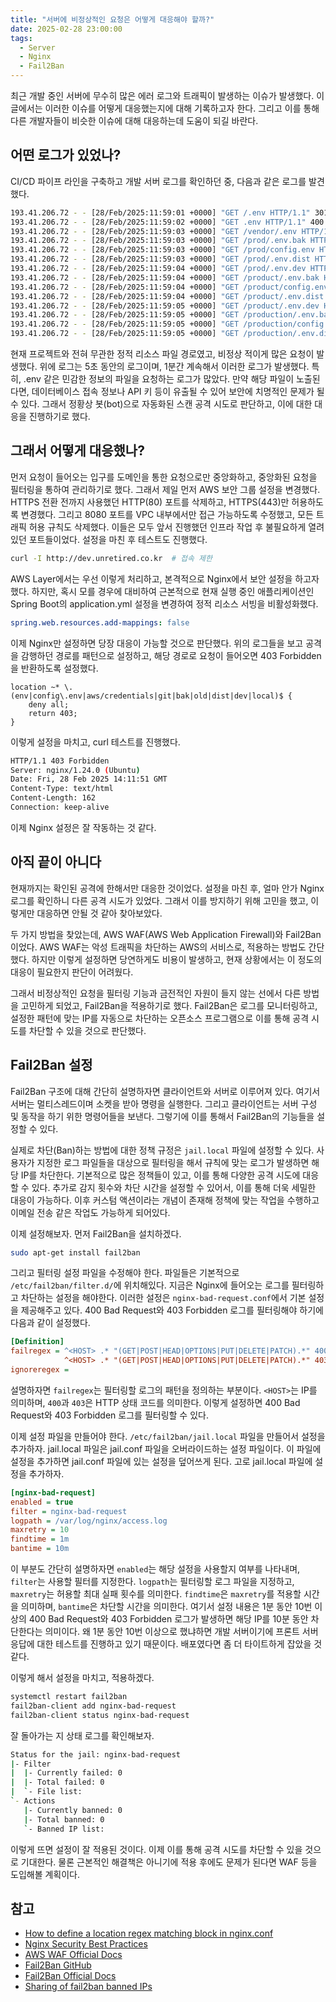 ```yaml
---
title: "서버에 비정상적인 요청은 어떻게 대응해야 할까?"
date: 2025-02-28 23:00:00
tags: 
  - Server
  - Nginx
  - Fail2Ban
---
```


최근 개발 중인 서버에 무수히 많은 에러 로그와 트래픽이 발생하는 이슈가 발생했다.
이 글에서는 이러한 이슈를 어떻게 대응했는지에 대해 기록하고자 한다.
그리고 이를 통해 다른 개발자들이 비슷한 이슈에 대해 대응하는데 도움이 되길 바란다.

## 어떤 로그가 있었나?

CI/CD 파이프 라인을 구축하고 개발 서버 로그를 확인하던 중, 다음과 같은 로그를 발견했다.

```bash
193.41.206.72 - - [28/Feb/2025:11:59:01 +0000] "GET /.env HTTP/1.1" 301 178 "-" "-" "-""0.000"
193.41.206.72 - - [28/Feb/2025:11:59:02 +0000] "GET .env HTTP/1.1" 400 166 "-" "-" "-""0.249"
193.41.206.72 - - [28/Feb/2025:11:59:03 +0000] "GET /vendor/.env HTTP/1.1" 400 102 "-" "-" "-""0.008"
193.41.206.72 - - [28/Feb/2025:11:59:03 +0000] "GET /prod/.env.bak HTTP/1.1" 400 102 "-" "-" "-""0.011"
193.41.206.72 - - [28/Feb/2025:11:59:03 +0000] "GET /prod/config.env HTTP/1.1" 400 102 "-" "-" "-""0.006"
193.41.206.72 - - [28/Feb/2025:11:59:03 +0000] "GET /prod/.env.dist HTTP/1.1" 400 102 "-" "-" "-""0.004"
193.41.206.72 - - [28/Feb/2025:11:59:04 +0000] "GET /prod/.env.dev HTTP/1.1" 400 102 "-" "-" "-""0.006"
193.41.206.72 - - [28/Feb/2025:11:59:04 +0000] "GET /product/.env.bak HTTP/1.1" 400 102 "-" "-" "-""0.005"
193.41.206.72 - - [28/Feb/2025:11:59:04 +0000] "GET /product/config.env HTTP/1.1" 400 102 "-" "-" "-""0.011"
193.41.206.72 - - [28/Feb/2025:11:59:04 +0000] "GET /product/.env.dist HTTP/1.1" 400 102 "-" "-" "-""0.005"
193.41.206.72 - - [28/Feb/2025:11:59:05 +0000] "GET /product/.env.dev HTTP/1.1" 400 102 "-" "-" "-""0.006"
193.41.206.72 - - [28/Feb/2025:11:59:05 +0000] "GET /production/.env.bak HTTP/1.1" 400 102 "-" "-" "-""0.007"
193.41.206.72 - - [28/Feb/2025:11:59:05 +0000] "GET /production/config.env HTTP/1.1" 400 102 "-" "-" "-""0.008"
193.41.206.72 - - [28/Feb/2025:11:59:05 +0000] "GET /production/.env.dist HTTP/1.1" 400 102 "-" "-" "-""0.006"
```

현재 프로젝트와 전혀 무관한 정적 리소스 파일 경로였고, 비정상 적이게 많은 요청이 발생했다.
위에 로그는 5초 동안의 로그이며, 1분간 계속해서 이러한 로그가 발생했다.
특히, .env 같은 민감한 정보의 파일을 요청하는 로그가 많았다.
만약 해당 파일이 노출된다면, 데이터베이스 접속 정보나 API 키 등이 유출될 수 있어 보안에 치명적인 문제가 될 수 있다.
그래서 정황상 봇(bot)으로 자동화된 스캔 공격 시도로 판단하고, 이에 대한 대응을 진행하기로 했다.

## 그래서 어떻게 대응했나?

먼저 요청이 들어오는 입구를 도메인을 통한 요청으로만 중앙화하고,
중앙화된 요청을 필터링을 통하여 관리하기로 했다.
그래서 제일 먼저 AWS 보안 그룹 설정을 변경했다.
HTTPS 전환 전까지 사용했던 HTTP(80) 포트를 삭제하고, HTTPS(443)만 허용하도록 변경했다.
그리고 8080 포트를 VPC 내부에서만 접근 가능하도록 수정했고, 모든 트래픽 허용 규칙도 삭제했다.
이들은 모두 앞서 진행했던 인프라 작업 후 불필요하게 열려있던 포트들이었다.
설정을 마친 후 테스트도 진행했다.

```bash
curl -I http://dev.unretired.co.kr  # 접속 제한
```

AWS Layer에서는 우선 이렇게 처리하고, 본격적으로 Nginx에서 보안 설정을 하고자했다.
하지만, 혹시 모를 경우에 대비하여 근본적으로 현재 실행 중인 애플리케이션인 Spring Boot의 application.yml 설정을 변경하여 정적 리소스 서빙을 비활성화했다.

```yaml
spring.web.resources.add-mappings: false
```

이제 Nginx만 설정하면 당장 대응이 가능할 것으로 판단했다.
위의 로그들을 보고 공격을 감행하던 경로를 패턴으로 설정하고, 해당 경로로 요청이 들어오면 403 Forbidden을 반환하도록 설정했다.

```nginx
location ~* \.(env|config\.env|aws/credentials|git|bak|old|dist|dev|local)$ {
    deny all;
    return 403;
}
```

이렇게 설정을 마치고, curl 테스트를 진행했다.

```bash
HTTP/1.1 403 Forbidden
Server: nginx/1.24.0 (Ubuntu)
Date: Fri, 28 Feb 2025 14:11:51 GMT
Content-Type: text/html
Content-Length: 162
Connection: keep-alive
```

이제 Nginx 설정은 잘 작동하는 것 같다.

## 아직 끝이 아니다

현재까지는 확인된 공격에 한해서만 대응한 것이었다.
설정을 마친 후, 얼마 안가 Nginx 로그를 확인하니 다른 공격 시도가 있었다.
그래서 이를 방지하기 위해 고민을 했고, 이렇게만 대응하면 안될 것 같아 찾아보았다.

두 가지 방법을 찾았는데, AWS WAF(AWS Web Application Firewall)와 Fail2Ban이었다.
AWS WAF는 악성 트래픽을 차단하는 AWS의 서비스로, 적용하는 방법도 간단했다.
하지만 이렇게 설정하면 당연하게도 비용이 발생하고, 현재 상황에서는 이 정도의 대응이 필요한지 판단이 어려웠다.

그래서 비정상적인 요청을 필터링 기능과 금전적인 자원이 들지 않는 선에서 다른 방법을 고민하게 되었고, Fail2Ban을 적용하기로 했다.
Fail2Ban은 로그를 모니터링하고, 설정한 패턴에 맞는 IP를 자동으로 차단하는 오픈소스 프로그램으로
이를 통해 공격 시도를 차단할 수 있을 것으로 판단했다.

## Fail2Ban 설정

Fail2Ban 구조에 대해 간단히 설명하자면 클라이언트와 서버로 이루어져 있다.
여기서 서버는 멀티스레드이며 소켓을 받아 명령을 실행한다.
그리고 클라이언트는 서버 구성 및 동작을 하기 위한 명령어들을 보낸다.
그렇기에 이를 통해서 Fail2Ban의 기능들을 설정할 수 있다.

실제로 차단(Ban)하는 방법에 대한 정책 규정은 `jail.local` 파일에 설정할 수 있다.
사용자가 지정한 로그 파일들을 대상으로 필터링을 해서 규칙에 맞는 로그가 발생하면 해당 IP를 차단한다.
기본적으로 많은 정책들이 있고, 이를 통해 다양한 공격 시도에 대응할 수 있다.
추가로 감지 횟수와 차단 시간을 설정할 수 있어서, 이를 통해 더욱 세밀한 대응이 가능하다.
이후 커스텀 액션이라는 개념이 존재해 정책에 맞는 작업을 수행하고 이메일 전송 같은 작업도 가능하게 되어있다.

이제 설정해보자. 먼저 Fail2Ban을 설치하겠다.

```bash
sudo apt-get install fail2ban
```

그리고 필터링 설정 파일을 수정해야 한다.
파일들은 기본적으로 `/etc/fail2ban/filter.d/`에 위치해있다.
지금은 Nginx에 들어오는 로그를 필터링하고 차단하는 설정을 해야한다.
이러한 설정은 `nginx-bad-request.conf`에서 기본 설정을 제공해주고 있다.
400 Bad Request와 403 Forbidden 로그를 필터링해야 하기에 다음과 같이 설정했다.

```ini
[Definition]
failregex = ^<HOST> .* "(GET|POST|HEAD|OPTIONS|PUT|DELETE|PATCH).*" 400
            ^<HOST> .* "(GET|POST|HEAD|OPTIONS|PUT|DELETE|PATCH).*" 403
ignoreregex =
```

설명하자면 `failregex`는 필터링할 로그의 패턴을 정의하는 부분이다.
`<HOST>`는 IP를 의미하며, `400`과 `403`은 HTTP 상태 코드를 의미한다.
이렇게 설정하면 400 Bad Request와 403 Forbidden 로그를 필터링할 수 있다.

이제 설정 파일을 만들어야 한다.
`/etc/fail2ban/jail.local` 파일을 만들어서 설정을 추가하자.
jail.local 파일은 jail.conf 파일을 오버라이드하는 설정 파일이다.
이 파일에 설정을 추가하면 jail.conf 파일에 있는 설정을 덮어쓰게 된다.
고로 jail.local 파일에 설정을 추가하자.

```ini
[nginx-bad-request]
enabled = true
filter = nginx-bad-request
logpath = /var/log/nginx/access.log
maxretry = 10
findtime = 1m
bantime = 10m
```

이 부분도 간단히 설명하자면 `enabled`는 해당 설정을 사용할지 여부를 나타내며, `filter`는 사용할 필터를 지정한다.
`logpath`는 필터링할 로그 파일을 지정하고, `maxretry`는 허용할 최대 실패 횟수를 의미한다.
`findtime`은 `maxretry`를 적용할 시간을 의미하며, `bantime`은 차단할 시간을 의미한다.
여기서 설정 내용은 1분 동안 10번 이상의 400 Bad Request와 403 Forbidden 로그가 발생하면 해당 IP를 10분 동안 차단한다는 의미이다.
왜 1분 동안 10번 이상으로 했냐하면 개발 서버이기에 프론트 서버 응답에 대한 테스트를 진행하고 있기 때문이다.
배포였다면 좀 더 타이트하게 잡았을 것 같다.

이렇게 해서 설정을 마치고, 적용하겠다.

```bash
systemctl restart fail2ban
fail2ban-client add nginx-bad-request
fail2ban-client status nginx-bad-request
```

잘 돌아가는 지 상태 로그를 확인해보자.

```bash
Status for the jail: nginx-bad-request
|- Filter
|  |- Currently failed:	0
|  |- Total failed:	0
|  `- File list:
`- Actions
   |- Currently banned:	0
   |- Total banned:	0
   `- Banned IP list:
```

이렇게 뜨면 설정이 잘 적용된 것이다.
이제 이를 통해 공격 시도를 차단할 수 있을 것으로 기대한다.
물론 근본적인 해결책은 아니기에 적용 후에도 문제가 된다면 WAF 등을 도입해볼 계획이다.

## 참고

- [How to define a location regex matching block in nginx.conf](https://stackoverflow.com/questions/65650622/how-to-define-a-location-regex-matching-block-in-nginx-conf)
- [Nginx Security Best Practices](https://stackoverflow.com/questions/65650622/how-to-define-a-location-regex-matching-block-in-nginx-conf)
- [AWS WAF Official Docs](https://docs.aws.amazon.com/waf/latest/developerguide/)
- [Fail2Ban GitHub](https://github.com/fail2ban/fail2ban)
- [Fail2Ban Official Docs](https://www.fail2ban.org/wiki/index.php/Main_Page)
- [Sharing of fail2ban banned IPs](https://serverfault.com/questions/625656/sharing-of-fail2ban-banned-ips)
